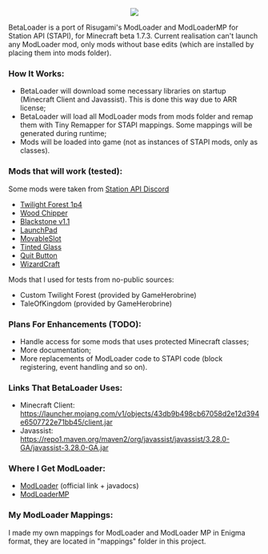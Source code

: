 <p align="center">
  <img src="https://github.com/paulevsGitch/BetaLoader/blob/main/logo.png" />
</p>

BetaLoader is a port of Risugami's ModLoader and ModLoaderMP for Station API (STAPI), for Minecraft beta 1.7.3.
Current realisation can't launch any ModLoader mod, only mods without base edits (which are installed by placing them into mods folder).

### How It Works:
- BetaLoader will download some necessary libraries on startup (Minecraft Client and Javassist). This is done this way due to ARR license;
- BetaLoader will load all ModLoader mods from mods folder and remap them with Tiny Remapper for STAPI mappings. Some mappings will be generated during runtime;
- Mods will be loaded into game (not as instances of STAPI mods, only as classes).

### Mods that will work (tested):
Some mods were taken from [Station API Discord](https://discord.gg/8Qky5XY)
- [Twilight Forest 1p4](https://www.minezone.pro/download/mods/1142-173the-twilight-forest-v01p4.html)
- [Wood Chipper](https://www.planetminecraft.com/mod/beta-1-7-3-modloader-modloadermp-wood-chipper/)
- [Blackstone v1.1](https://github.com/LO6AN/MC-Addons/raw/main/Beta%201.7.3/%5BBeta%201.7.3%5D%20Blackstone%20v1.1.zip)
- [LaunchPad](https://www.mediafire.com/file/7z1n85b7yikqcvn/mod_LaunchPad.zip/file)
- [MovableSlot](https://www.mediafire.com/file/fxmskd1ywiwsdzs/mod_MovableSlot.zip/file)
- [Tinted Glass](https://www.mediafire.com/file/ihkw55b1gvx77sz/Tinted_Glass.zip/file)
- [Quit Button](https://www.mediafire.com/file/dbstumoktdgjk1v/mod_QuitButton.zip/file)
- [WizardCraft](https://archive.org/download/minecraftbeta1.7.3modarchive/Minecraft%20Beta%201.7.3%20Mod%20Archive.zip/WizardCraft_b173.zip)

Mods that I used for tests from no-public sources:
- Custom Twilight Forest (provided by GameHerobrine)
- TaleOfKingdom (provided by GameHerobrine)

### Plans For Enhancements (TODO):
- Handle access for some mods that uses protected Minecraft classes;
- More documentation;
- More replacements of ModLoader code to STAPI code (block registering, event handling and so on).

### Links That BetaLoader Uses:
- Minecraft Client: https://launcher.mojang.com/v1/objects/43db9b498cb67058d2e12d394e6507722e71bb45/client.jar
- Javassist: https://repo1.maven.org/maven2/org/javassist/javassist/3.28.0-GA/javassist-3.28.0-GA.jar

### Where I Get ModLoader:
- [ModLoader](http://www.mediafire.com/?jc2n88a51xdfd) (official link + javadocs)
- [ModLoaderMP](https://mcarchive.net/mods/modloadermp?gvsn=b1.7.3)

### My ModLoader Mappings:
I made my own mappings for ModLoader and ModLoader MP in Enigma format, they are located in "mappings" folder in this project.
